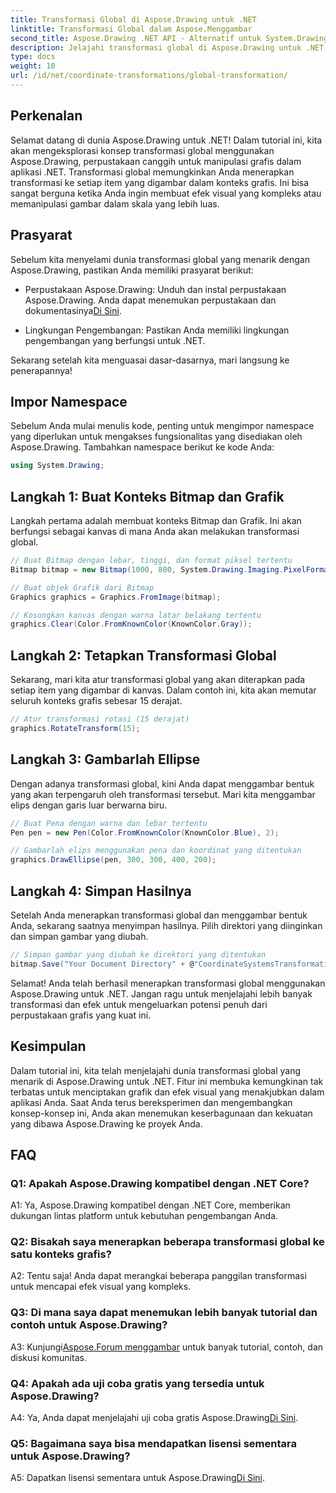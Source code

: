 ```yaml
---
title: Transformasi Global di Aspose.Drawing untuk .NET
linktitle: Transformasi Global dalam Aspose.Menggambar
second_title: Aspose.Drawing .NET API - Alternatif untuk System.Drawing.Common
description: Jelajahi transformasi global di Aspose.Drawing untuk .NET, buat grafik menakjubkan dengan mudah. Ikuti panduan langkah demi langkah kami untuk pengalaman yang lancar.
type: docs
weight: 10
url: /id/net/coordinate-transformations/global-transformation/
---
```

## Perkenalan

Selamat datang di dunia Aspose.Drawing untuk .NET! Dalam tutorial ini, kita akan mengeksplorasi konsep transformasi global menggunakan Aspose.Drawing, perpustakaan canggih untuk manipulasi grafis dalam aplikasi .NET. Transformasi global memungkinkan Anda menerapkan transformasi ke setiap item yang digambar dalam konteks grafis. Ini bisa sangat berguna ketika Anda ingin membuat efek visual yang kompleks atau memanipulasi gambar dalam skala yang lebih luas.

## Prasyarat

Sebelum kita menyelami dunia transformasi global yang menarik dengan Aspose.Drawing, pastikan Anda memiliki prasyarat berikut:

-  Perpustakaan Aspose.Drawing: Unduh dan instal perpustakaan Aspose.Drawing. Anda dapat menemukan perpustakaan dan dokumentasinya[Di Sini](https://reference.aspose.com/drawing/net/).

- Lingkungan Pengembangan: Pastikan Anda memiliki lingkungan pengembangan yang berfungsi untuk .NET.

Sekarang setelah kita menguasai dasar-dasarnya, mari langsung ke penerapannya!

## Impor Namespace

Sebelum Anda mulai menulis kode, penting untuk mengimpor namespace yang diperlukan untuk mengakses fungsionalitas yang disediakan oleh Aspose.Drawing. Tambahkan namespace berikut ke kode Anda:

```csharp
using System.Drawing;
```

## Langkah 1: Buat Konteks Bitmap dan Grafik

Langkah pertama adalah membuat konteks Bitmap dan Grafik. Ini akan berfungsi sebagai kanvas di mana Anda akan melakukan transformasi global.

```csharp
// Buat Bitmap dengan lebar, tinggi, dan format piksel tertentu
Bitmap bitmap = new Bitmap(1000, 800, System.Drawing.Imaging.PixelFormat.Format32bppPArgb);

// Buat objek Grafik dari Bitmap
Graphics graphics = Graphics.FromImage(bitmap);

// Kosongkan kanvas dengan warna latar belakang tertentu
graphics.Clear(Color.FromKnownColor(KnownColor.Gray));
```

## Langkah 2: Tetapkan Transformasi Global

Sekarang, mari kita atur transformasi global yang akan diterapkan pada setiap item yang digambar di kanvas. Dalam contoh ini, kita akan memutar seluruh konteks grafis sebesar 15 derajat.

```csharp
// Atur transformasi rotasi (15 derajat)
graphics.RotateTransform(15);
```

## Langkah 3: Gambarlah Ellipse

Dengan adanya transformasi global, kini Anda dapat menggambar bentuk yang akan terpengaruh oleh transformasi tersebut. Mari kita menggambar elips dengan garis luar berwarna biru.

```csharp
// Buat Pena dengan warna dan lebar tertentu
Pen pen = new Pen(Color.FromKnownColor(KnownColor.Blue), 2);

// Gambarlah elips menggunakan pena dan koordinat yang ditentukan
graphics.DrawEllipse(pen, 300, 300, 400, 200);
```

## Langkah 4: Simpan Hasilnya

Setelah Anda menerapkan transformasi global dan menggambar bentuk Anda, sekarang saatnya menyimpan hasilnya. Pilih direktori yang diinginkan dan simpan gambar yang diubah.

```csharp
// Simpan gambar yang diubah ke direktori yang ditentukan
bitmap.Save("Your Document Directory" + @"CoordinateSystemsTransformations\GlobalTransformation_out.png");
```

Selamat! Anda telah berhasil menerapkan transformasi global menggunakan Aspose.Drawing untuk .NET. Jangan ragu untuk menjelajahi lebih banyak transformasi dan efek untuk mengeluarkan potensi penuh dari perpustakaan grafis yang kuat ini.

## Kesimpulan

Dalam tutorial ini, kita telah menjelajahi dunia transformasi global yang menarik di Aspose.Drawing untuk .NET. Fitur ini membuka kemungkinan tak terbatas untuk menciptakan grafik dan efek visual yang menakjubkan dalam aplikasi Anda. Saat Anda terus bereksperimen dan mengembangkan konsep-konsep ini, Anda akan menemukan keserbagunaan dan kekuatan yang dibawa Aspose.Drawing ke proyek Anda.

## FAQ

### Q1: Apakah Aspose.Drawing kompatibel dengan .NET Core?

A1: Ya, Aspose.Drawing kompatibel dengan .NET Core, memberikan dukungan lintas platform untuk kebutuhan pengembangan Anda.

### Q2: Bisakah saya menerapkan beberapa transformasi global ke satu konteks grafis?

A2: Tentu saja! Anda dapat merangkai beberapa panggilan transformasi untuk mencapai efek visual yang kompleks.

### Q3: Di mana saya dapat menemukan lebih banyak tutorial dan contoh untuk Aspose.Drawing?

 A3: Kunjungi[Aspose.Forum menggambar](https://forum.aspose.com/c/diagram/17) untuk banyak tutorial, contoh, dan diskusi komunitas.

### Q4: Apakah ada uji coba gratis yang tersedia untuk Aspose.Drawing?

A4: Ya, Anda dapat menjelajahi uji coba gratis Aspose.Drawing[Di Sini](https://releases.aspose.com/).

### Q5: Bagaimana saya bisa mendapatkan lisensi sementara untuk Aspose.Drawing?

 A5: Dapatkan lisensi sementara untuk Aspose.Drawing[Di Sini](https://purchase.aspose.com/temporary-license/).